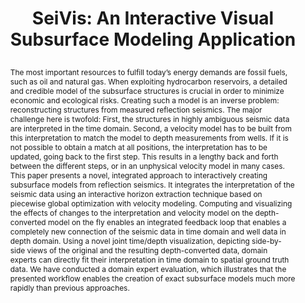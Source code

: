 ---
# this file is written in YAML http://docs.ansible.com/ansible/latest/YAMLSyntax.html
# all lines with a leading sharp are comments and will not be compiled
# longer blocks of text should start with a a leading > to escape all special characters

# URL handle for generated webpage
slug:      seivis

#specifies layout to be used for page generation (do not modify)
layout:     publication

#publication title
title:      >
   SeiVis: An Interactive Visual Subsurface Modeling Application

#include in selected publications on front page (optional, delete line if not applicable)
display: selected

#list all publication authors in correct order
authors:
 - Thomas Höllt
 - Wolfgang Freiler
 - Fritz M. Gschwantner
 - Helmut Doleisch
 - Gabor Heinemann
 - Markus Hadwiger

#insert publication venue (displayed on publication page)
venue:      >
   IEEE Transactions on Visualization and Computer Graphics, Vol.18, No.12 (Proceedings IEEE Scientific Visualization 2012), pp. 2226-2235
   
#insert short venue (displayed in box in publication list)
shortvenue: >
   IEEE Scientific Visualization 2012

#specify publication year
year:       2012

#insert abstract of publication
abstract:   >
   The most important resources to fulfill today’s energy demands are fossil fuels, such as oil and natural gas. When exploiting hydrocarbon reservoirs, a detailed and credible model of the subsurface structures is crucial in order to minimize economic and ecological risks. Creating such a model is an inverse problem: reconstructing structures from measured reflection seismics. The major challenge here is twofold: First, the structures in highly ambiguous seismic data are interpreted in the time domain. Second, a velocity model has to be built from this interpretation to match the model to depth measurements from wells. If it is not possible to obtain a match at all positions, the interpretation has to be updated, going back to the first step. This results in a lengthy back and forth between the different steps, or in an unphysical velocity model in many cases. This paper presents a novel, integrated approach to interactively creating subsurface models from reflection seismics. It integrates the interpretation of the seismic data using an interactive horizon extraction technique based on piecewise global optimization with velocity modeling. Computing and visualizing the effects of changes to the interpretation and velocity model on the depth-converted model on the fly enables an integrated feedback loop that enables a completely new connection of the seismic data in time domain and well data in depth domain. Using a novel joint time/depth visualization, depicting side-by-side views of the original and the resulting depth-converted data, domain experts can directly fit their interpretation in time domain to spatial ground truth data. We have conducted a domain expert evaluation, which illustrates that the presented workflow enables the creation of exact subsurface models much more rapidly than previous approaches.
   
#link to hi-res teaser image of publication (please make sure the image is wide, e.g. aspect ratio between 4:2 and 4:1) 
teaser:     './publications/2012_hoellt_seivis.jpg'

#link to smaller thumbnail image of publication (please make sure the aspect ratio is 3:2, suggested size is 150x100px)
thumbnail:  './publications/2012_hoellt_thumbnail.jpg'

#link to publication video (optional): you can either upload the video to our website (insert local link) or host it on youtube or vimeo (in this case insert the youtube/vimeo link)
video:      './publications/2012_hoellt_seivis.mp4'

#link to publication pdf (optional)
pdf:        './publications/2012_hoellt_seivis.pdf'

#insert citation. please format citation by inserting <br> at line breaks, &nbsp;&nbsp; will insert a tab character to prettify the citation
citation:   >
  @article{Hoellt2012Seivis,<br>
   &nbsp;&nbsp;title = {SeiVis: An Interactive Visual Subsurface Modeling Application},<br>
   &nbsp;&nbsp;author = {H{\"o}llt, Thomas and Freiler, Wolfgang and Gschwantner, Fritz M. and Doleisch, Helmut and Heinemann, Gabor and Hadwiger, Markus},<br>
   &nbsp;&nbsp;journal = {IEEE Transactions on Visualization and Computer Graphics (Proceedings IEEE Scientific Visualization 2012)},<br>
   &nbsp;&nbsp;year = {2012},<br>
   &nbsp;&nbsp;volume = {18},<br>
   &nbsp;&nbsp;number = {12},<br>
   &nbsp;&nbsp;pages = {2226--2235}<br>
  }

#insert links to additional material for the publication (optional)
#links need a title, a URL and a type (this defines the link icon) which can be one of the following values: code, archive, files, slides or text (this is the default icon)
#links: 
# - title: ExampleCode
#   type:  code
#   url:   './publications/supplementary1.zip' 
# - title: ExampleSlides
#   type:  slides
#   url:   './publications/presentation.pptx' 

#don't forget the leading and trailing --- in a YAML file
---